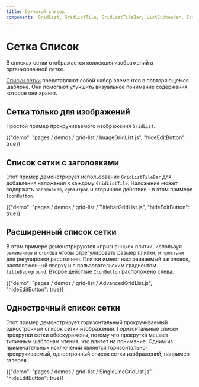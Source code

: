 ```yaml
---
title: Сетчатый список
components: GridList, GridListTile, GridListTileBar, ListSubheader, IconButton
---
```

# Сетка Список

<p class="description">В списках сетки отображается коллекция изображений в организованной сетке.</p>

[Списки сетки](https://material.io/design/components/image-lists.html) представляют собой набор элементов в повторяющемся шаблоне. Они помогают улучшить визуальное понимание содержания, которое они хранят.

## Сетка только для изображений

Простой пример прокручиваемого изображения `GridList`.

{{"demo": "pages / demos / grid-list / ImageGridList.js", "hideEditButton": true}}

## Список сетки с заголовками

Этот пример демонстрирует использование `GridListTileBar` для добавления наложения к каждому `GridListTile`. Наложение может содержать `заголовков`, `субтитров` и вторичное действие - в этом примере `IconButton`.

{{"demo": "pages / demos / grid-list / TitlebarGridList.js", "hideEditButton": true}}

## Расширенный список сетки

В этом примере демонстрируются «признанные» плитки, используя `реквизитов` и `столбца` чтобы отрегулировать размер плитки, и `простыни` для регулировки расстояния. Плитки имеют настраиваемый заголовок, расположенный вверху и с пользовательским градиентом `titleBackground`. Второе действие `IconButton` расположено слева.

{{"demo": "pages / demos / grid-list / AdvancedGridList.js", "hideEditButton": true}}

## Однострочный список сетки

Этот пример демонстрирует горизонтальный прокручиваемый однострочный список сетки изображений. Горизонтальные списки прокрутки сетки обескуражены, потому что прокрутка мешает типичным шаблонам чтения, что влияет на понимание. Одним из примечательных исключений является горизонтально-прокручиваемый, однострочный список сетки изображений, например галерея.

{{"demo": "pages / demos / grid-list / SingleLineGridList.js", "hideEditButton": true}}